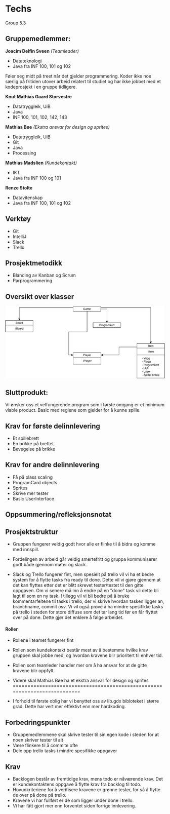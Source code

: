 # Techs
Group 5.3

## Gruppemedlemmer:

**Joacim Delfin Sveen** *(Teamleader)*
* Datateknologi
* Java fra INF 100, 101 og 102

Føler seg midt på treet når det gjelder programmering. Koder ikke noe særlig på fritiden utover arbeid relatert til studiet
og har ikke jobbet med et kodeprosjekt i en gruppe tidligere.

**Knut Mathias Gaard Storvestre**
* Datatryggleik, UiB
* Java
* INF 100, 101, 102, 142, 143

**Mathias Bøe** *(Ekstra ansvar for design og sprites)*
* Datatryggleik, UiB
* Git
* Java
* Processing

**Mathias Madslien** *(Kundekontakt)*
* IKT
* Java fra INF 100 og 101

**Renze Stolte**
* Datavitenskap
* Java fra INF 100, 101 og 102

## Verktøy
* Git
* IntelliJ
* Slack
* Trello

## Prosjektmetodikk
* Blanding av Kanban og Scrum
* Parprogrammering

## Oversikt over klasser
![KlasseDiagram](/images/UtkastKlassediagram.png)

## Sluttprodukt:
Vi ønsker oss et velfungerende program som i første omgang er et minimum viable product. Basic med reglene som gjelder
for å kunne spille.

## Krav for første delinnlevering
* Et spillebrett
* En brikke på brettet
* Bevegelse på brikke

## Krav for andre delinnlevering
* Få på plass scaling
* ProgramCard objects
* Sprites
* Skrive mer tester
* Basic UserInterface
                            
## Oppsummering/refleksjonsnotat

## Prosjektstruktur
 * Gruppen fungerer veldig godt hvor alle er flinke til å bidra og komme med innspill.
 * Fordelingen av arbeid går veldig smertefritt og gruppa kommuniserer godt både gjennom møter og slack.
 
 * Slack og Trello fungerer fint, men spesielt på trello vil vi ha et bedre system for å
  flytte tasks fra ready til done. Dette vil vi gjøre gjennom at det kan flyttes etter det er 
  blitt skrevet tester/testet til den gitte oppgaven. Om vi senere må inn å endre på en "done" task
  vil dette bli lagt til som en ny task. I tillegg vil vi bli bedre på å bruke kommentarfeltene
  til tasks i trello, der vi skrive hvordan tasken ligger an, branchname, commit osv.
  Vi vil også prøve å ha mindre spesifikke tasks på trello i steden for store diffuse som det tar
  lang tid før en får flyttet over på done. Dette gjør det enklere å følge arbeidet.
  
#### Roller
 * Rollene i teamet fungerer fint
 * Rollen som kundekontakt består mest av å bestemme hvilke krav gruppen skal jobbe med, og hvordan kravene
 blir prioritert til enhver tid.
 * Rollen som teamleder handler mer om å ha ansvar for at de gitte kravene blir oppfylt.
 * Videre skal Mathias Bøe ha et ekstra ansvar for design og sprites
 ==========================================================================
 
 * I forhold til første oblig har vi benyttet oss av lib.gdx bibloteket i større grad. Dette har vert mer 
 effektivt enn mer hardkoding.
 
 ## Forbedringspunkter
 * Gruppemedlemmene skal skrive tester til sin egen kode i steden for at noen skriver tester til alt
 * Være flinkere til å commite ofte
 * Dele opp trello tasks i mindre spesifikke oppgaver 
                  
 ## Krav
 * Backlogen består av fremtidige krav, mens todo er nåværende krav. Det er kundekontaktens oppgave 
  å flytte krav fra backlog til todo.
 * Hovudkriteriene for å verifisere kravene er grønne tester, for så å flytte de over på done på trello.
 * Kravene vi har fullført er de som ligger under done i trello.
 * Vi har fått gjort mer enn forventet siden forrige innlevering. 





